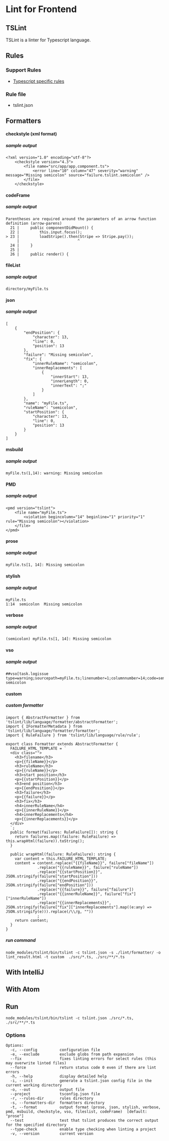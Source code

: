 # Lint for Frontend
## TSLint
TSLint is a linter for Typescript language.

## Rules
### Support Rules
* [Typescript specific rules](https://palantir.github.io/tslint/rules/)
### Rule file
* tslint.json

## Formatters
#### checkstyle (xml format)
##### sample output

```
<?xml version="1.0" encoding="utf-8"?>
	<checkstyle version="4.3">
		<file name="src/app/app.component.ts">
			<error line="10" column="47" severity="warning" message="Missing semicolon" source="failure.tslint.semicolon" />
		</file>
	</checkstyle>
```
#### codeFrame
##### sample output

```
Parentheses are required around the parameters of an arrow function definition (arrow-parens)
  21 |     public componentDidMount() {
  22 |         this.input.focus();
> 23 |         loadStripe().then(Stripe => Stripe.pay());
     |                          ^
  24 |     }
  25 |
  26 |     public render() {
```

#### fileList
##### sample output

```
directory/myFile.ts
```

#### json
##### sample output

```
[
    {
        "endPosition": {
            "character": 13,
            "line": 0,
            "position": 13
        },
        "failure": "Missing semicolon",
        "fix": {
            "innerRuleName": "semicolon",
            "innerReplacements": [
                {
                    "innerStart": 13,
                    "innerLength": 0,
                    "innerText": ";"
                }
            ]
        },
        "name": "myFile.ts",
        "ruleName": "semicolon",
        "startPosition": {
            "character": 13,
            "line": 0,
            "position": 13
        }
    }
]
```

#### msbuild
##### sample output

```
myFile.ts(1,14): warning: Missing semicolon
```

#### PMD
##### sample output
```
<pmd version="tslint">
    <file name="myFile.ts">
        <violation begincolumn="14" beginline="1" priority="1" rule="Missing semicolon"></violation>
    </file>
</pmd>
```

#### prose
##### sample output
```
myFile.ts[1, 14]: Missing semicolon
```
#### stylish
##### sample output
```
myFile.ts
1:14  semicolon  Missing semicolon
```

#### verbose
##### sample output
```
(semicolon) myFile.ts[1, 14]: Missing semicolon
```

#### vso
##### sample output
```
##vso[task.logissue type=warning;sourcepath=myFile.ts;linenumber=1;columnnumber=14;code=semicolon;]Missing semicolon
```

#### custom
##### custom formatter
```
import { AbstractFormatter } from 'tslint/lib/language/formatter/abstractFormatter';
import { IFormatterMetadata } from 'tslint/lib/language/formatter/formatter';
import { RuleFailure } from 'tslint/lib/language/rule/rule';

export class Formatter extends AbstractFormatter {
  FAILURE_HTML_TEMPLATE = `
  <div class="">
    <h3>filename</h3>
    <p>{{fileName}}</p>
    <h3>ruleName</h3>
    <p>{{ruleName}}</p>
    <h3>start position</h3>
    <p>{{startPosition}}</p>
    <h3>end position</h3>
    <p>{{endPosition}}</p>
    <h3>failure</h3>
    <p>{{failure}}</p>
    <h3>fix</h3>
    <h4>innerRuleName</h4>
    <p>{{innerRuleName}}</p>
    <h4>innerReplacements</h4>
    <p>{{innerReplacements}}</p>
  </div>
  `;
  public format(failures: RuleFailure[]): string {
    return failures.map((failure: RuleFailure) => this.wrapHtml(failure)).toString();
  }

  public wrapHtml(failure: RuleFailure): string {
    var content = this.FAILURE_HTML_TEMPLATE;
    content = content.replace("{{fileName}}", failure["fileName"])
              .replace("{{ruleName}}", failure["ruleName"])
              .replace("{{startPosition}}", JSON.stringify(failure["startPosition"]))
              .replace("{{endPosition}}", JSON.stringify(failure["endPosition"]))
              .replace("{{failure}}", failure["failure"])
              .replace("{{innerRuleName}}", failure["fix"]["innerRuleName"])
              .replace("{{innerReplacements}}", JSON.stringify(failure["fix"]["innerReplacements"].map((e:any) => JSON.stringify(e))).replace(/\\/g, ""))
              ;
    return content;
  }
}
```

##### run command

```
node_modules/tslint/bin/tslint -c tslint.json -s ./lint/formatter/ -o lint_result.html -t custom  ./src/*.ts, ./src/**/*.ts
```

## With IntelliJ


## With Atom

## Run

```
node_modules/tslint/bin/tslint -c tslint.json ./src/*.ts, ./src/**/*.ts
```

### Options

```
Options:
  -c, --config          configuration file
  -e, --exclude         exclude globs from path expansion
  --fix                 fixes linting errors for select rules (this may overwrite linted files)
  --force               return status code 0 even if there are lint errors
  -h, --help            display detailed help
  -i, --init            generate a tslint.json config file in the current working directory
  -o, --out             output file
  --project             tsconfig.json file
  -r, --rules-dir       rules directory
  -s, --formatters-dir  formatters directory
  -t, --format          output format (prose, json, stylish, verbose, pmd, msbuild, checkstyle, vso, fileslist, codeFrame)  [default: "prose"]
  --test                test that tslint produces the correct output for the specified directory
  --type-check          enable type checking when linting a project
  -v, --version         current version
```

